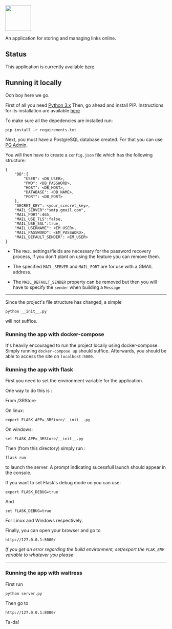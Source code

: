 <img src="https://threerstore.herokuapp.com/static/icons/3rstore_logo.png" width="80px" height="80px">

An application for storing and managing links online.

## Status

This application is currently available [here](http://threerstore.herokuapp.com)

## Running it locally

Ooh boy here we go.

First of all you need [Python 3.x](https://www.python.org/downloads/)
Then, go ahead and install PIP. Instructions for its installation are available [here](https://pip.pypa.io/en/stable/installing/)

To make sure all the depedencies are installed run:

    pip install -r requirements.txt

Next, you must have a PostgreSQL database created. For that you can use [PG Admin](https://www.pgadmin.org/).

You will then have to create a `config.json` file which has the following structure:

```
{
    "DB":{
        "USER": <DB_USER>,
        "PWD": <DB_PASSWORD>,
        "HOST": <DB_HOST>,
        "DATABASE": <DB_NAME>,
        "PORT": <DB_PORT>
    },
    "SECRET_KEY": <your_scecret_key>,
    "MAIL_SERVER":"smtp.gmail.com",
    "MAIL_PORT":465,
    "MAIL_USE_TLS":false,
    "MAIL_USE_SSL":true,
    "MAIL_USERNAME": <EM_USER>,
    "MAIL_PASSWORD": <EM_PASSWORD>,
    "MAIL_DEFAULT_SENDER": <EM_USER>
}
```

- The `MAIL` settings/fields are necessary for the password recovery process, if you don't plant on using the feature you can remove them.

- The specified `MAIL_SERVER` and `MAIL_PORT` are for use with a GMAIL address.

- The `MAIL_DEFAULT_SENDER` property can be removed but then you will have to specify the `sender` when building a `Message`

---

Since the project's file structure has changed, a simple

    python __init__.py

will not suffice.

### Running the app with docker-compose

It's heavily encouraged to run the project locally using docker-compose.
Simply running `docker-compose up` should suffice. Afterwards, you should be
able to access the site on `localhost:5000`.

### Running the app with flask

First you need to set the environment variable for the application.

One way to do this is :

From /3RStore

On linux:

    export FLASK_APP=_3RStore/__init__.py

On windows:

    set FLASK_APP=_3RStore/__init__.py

Then (from this directory) simply run :

    flask run

to launch the server. A prompt indicating sucessfull launch should appear in the console.

If you want to set Flask's debug mode on you can use:

    export FLASK_DEBUG=true

And

    set FLASK_DEBUG=true

For Linux and Windows respectively.

Finally, you can open your browser and go to

    http://127.0.0.1:5000/

_If you get an error regarding the build environment, set/export the `FLAK_ENV` variable to whatever you please_

---

### Running the app with waitress

First run

    python server.py

Then go to

    http://127.0.0.1:8080/

Ta-da!
